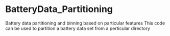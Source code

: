 # BatteryData_Partitioning
Battery data partitioning and binning based on particular features
This code can be used to partition a battery data set from a perticular directory
